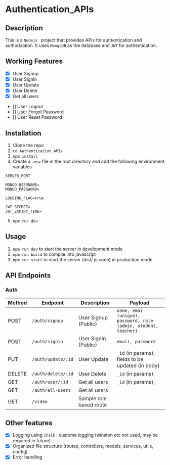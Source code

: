 # Authentication_APIs

## Description

This is a `Nodejs ` project that provides APIs for authentication and authorization. It uses `MongoDB` as the database and `JWT` for authentication.

## Working Features

-   [x] User Signup
-   [x] User Signin
-   [x] User Update
-   [x] User Delete
-   [x] Get all users
-   [] User Logout
-   [] User Forgot Password
-   [] User Reset Password

## Installation

1. Clone the repo
2. `cd Authentication_APIs`
3. `npm install`
4. Create a `.env` file in the root directory and add the following environment variables

```
SERVER_PORT

MONGO_USERNAME=
MONGO_PASSWORD=

LOGGING_FLAG=true

JWT_SECRET=
JWT_EXPIRY_TIME=
```

5. `npm run dev`

## Usage

1. `npm run dev` to start the server in development mode
2. `npm run build` to compile into javascript
3. `npm run start` to start the server (dist/ js code) in production mode

## API Endpoints

### Auth

| Method | Endpoint           | Description             | Payload                                                         |
| ------ | ------------------ | ----------------------- | --------------------------------------------------------------- |
| POST   | `/auth/signup`     | User Signup (Public)    | `name, emai (unique), password, role (admin, student, teacher)` |
| POST   | `/auth/signin`     | User Signin (Public)    | `email, password`                                               |
| PUT    | `/auth/update/:id` | User Update             | `_id` (in params), fields to be updated (in body)               |
| DELETE | `/auth/delete/:id` | User Delete             | `_id` (in params)                                               |
| GET    | `/auth/user/:id`   | Get all users           | `_id` (in params),                                              |
| GET    | `/auth/all-users`  | Get all users           |                                                                 |
| GET    | `/video`           | Sample role based route |                                                                 |

## Other features

-   [x] Logging using `chalk` : custome logging (winston etc not used, may be required in future)
-   [x] Organized file structure (routes, controllers, models, services, utils, config)
-   [x] Error handling
